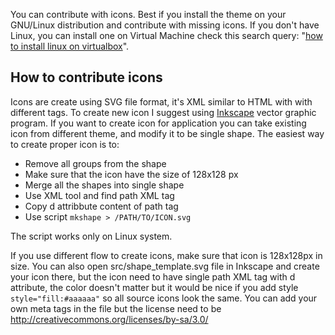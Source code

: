 You can contribute with icons. Best if you install the theme on your GNU/Linux distribution and contribute with missing icons.
If you don't have Linux, you can install one on Virtual Machine check this search query:
"[how to install linux on virtualbox](https://duckduckgo.com/?q=how+to+install+linux+on+virtualbox&ia=web)".


## How to contribute icons

Icons are create using SVG file format, it's XML similar to HTML with with different tags.
To create new icon I suggest using [Inkscape](https://inkscape.org/) vector graphic program.
If you want to create icon for application you can take existing icon from different theme,
and modify it to be single shape. The easiest way to create proper icon is to:

* Remove all groups from the shape
* Make sure that the icon have the size of 128x128 px
* Merge all the shapes into single shape
* Use XML tool and find path XML tag
* Copy d attribbute content of path tag
* Use script `mkshape > /PATH/TO/ICON.svg`

The script works only on Linux system.

If you use different flow to create icons, make sure that icon is 128x128px in size.
You can also open src/shape_template.svg file in Inkscape and create your icon there, but the icon
need to have single path XML tag with d attribute, the color doesn't matter but it would be nice
if you add style `style="fill:#aaaaaa"` so all source icons look the same. You can add your own
meta tags in the file but the license need to be http://creativecommons.org/licenses/by-sa/3.0/
